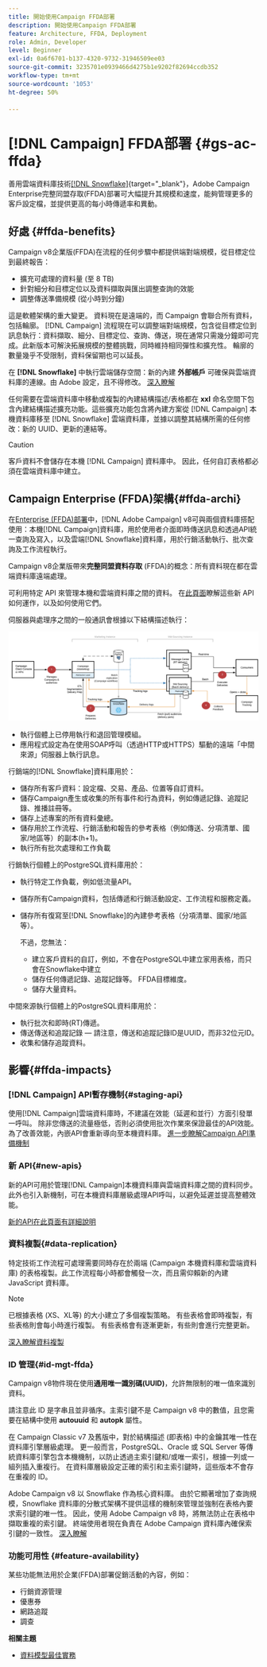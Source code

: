 ```yaml
---
title: 開始使用Campaign FFDA部署
description: 開始使用Campaign FFDA部署
feature: Architecture, FFDA, Deployment
role: Admin, Developer
level: Beginner
exl-id: 0a6f6701-b137-4320-9732-31946509ee03
source-git-commit: 3235701e0939466d4275b1e9202f82694ccdb352
workflow-type: tm+mt
source-wordcount: '1053'
ht-degree: 50%

---
```


# [!DNL Campaign] FFDA部署 {#gs-ac-ffda}

善用雲端資料庫技術[[!DNL Snowflake]](https://www.snowflake.com/){target="_blank"}，Adobe Campaign Enterprise完整同盟存取(FFDA)部署可大幅提升其規模和速度，能夠管理更多的客戶設定檔，並提供更高的每小時傳遞率和異動。

## 好處 {#ffda-benefits}

Campaign v8企業版(FFDA)在流程的任何步驟中都提供端對端規模，從目標定位到最終報告：

* 擴充可處理的資料量 (至 8 TB)
* 針對細分和目標定位以及資料擷取與匯出調整查詢的效能
* 調整傳送準備規模 (從小時到分鐘)

這是軟體架構的重大變更。 資料現在是遠端的，而 Campaign 會聯合所有資料，包括輪廓。 [!DNL Campaign] 流程現在可以調整端對端規模，包含從目標定位到訊息執行：資料擷取、細分、目標定位、查詢、傳送，現在通常只需幾分鐘即可完成。此新版本可解決拓展規模的整體挑戰，同時維持相同彈性和擴充性。 輪廓的數量幾乎不受限制，資料保留期也可以延長。

在 **[!DNL Snowflake]** 中執行雲端儲存空間：新的內建 **外部帳戶** 可確保與雲端資料庫的連線。由 Adobe 設定，且不得修改。 [深入瞭解](../config/external-accounts.md)

任何需要在雲端資料庫中移動或複製的內建結構描述/表格都在 **xxl** 命名空間下包含內建結構描述擴充功能。這些擴充功能包含將內建方案從 [!DNL Campaign] 本機資料庫移至 [!DNL Snowflake] 雲端資料庫，並據以調整其結構所需的任何修改：新的 UUID、更新的連結等。

>[!CAUTION]
>
> 客戶資料不會儲存在本機 [!DNL Campaign] 資料庫中。 因此，任何自訂表格都必須在雲端資料庫中建立。
>

## Campaign Enterprise (FFDA)架構{#ffda-archi}

在[Enterprise (FFDA)部署](../architecture/enterprise-deployment.md)中，[!DNL Adobe Campaign] v8可與兩個資料庫搭配使用：本機[!DNL Campaign]資料庫，用於使用者介面即時傳送訊息和透過API統一查詢及寫入，以及雲端[!DNL Snowflake]資料庫，用於行銷活動執行、批次查詢及工作流程執行。

Campaign v8企業版帶來&#x200B;**完整同盟資料存取** (FFDA)的概念：所有資料現在都在雲端資料庫遠端處理。

可利用特定 API 來管理本機和雲端資料庫之間的資料。 在[此頁面](new-apis.md)瞭解這些新 API 如何運作，以及如何使用它們。

伺服器與處理序之間的一般通訊會根據以下結構描述執行：

![](assets/architecture.png)

* 執行個體上已停用執行和退回管理模組。
* 應用程式設定為在使用SOAP呼叫（透過HTTP或HTTPS）驅動的遠端「中間來源」伺服器上執行訊息。

行銷端的[!DNL Snowflake]資料庫用於：

* 儲存所有客戶資料：設定檔、交易、產品、位置等自訂資料。
* 儲存Campaign產生或收集的所有事件和行為資料，例如傳遞記錄、追蹤記錄、推播註冊等。
* 儲存上述專案的所有資料彙總。
* 儲存用於工作流程、行銷活動和報告的參考表格（例如傳送、分項清單、國家/地區等）的副本(h+1)。
* 執行所有批次處理和工作負載


行銷執行個體上的PostgreSQL資料庫用於：

* 執行特定工作負載，例如低流量API。
* 儲存所有Campaign資料，包括傳遞和行銷活動設定、工作流程和服務定義。
* 儲存所有復寫至[!DNL Snowflake]的內建參考表格（分項清單、國家/地區等）。

  不過，您無法：
   * 建立客戶資料的自訂，例如，不會在PostgreSQL中建立家用表格，而只會在Snowflake中建立
   * 儲存任何傳遞記錄、追蹤記錄等。 FFDA目標維度。
   * 儲存大量資料。


中間來源執行個體上的PostgreSQL資料庫用於：

* 執行批次和即時(RT)傳遞。
* 傳送傳送和追蹤記錄 — 請注意，傳送和追蹤記錄ID是UUID，而非32位元ID。
* 收集和儲存追蹤資料。


## 影響{#ffda-impacts}

### [!DNL Campaign] API暫存機制{#staging-api}

使用[!DNL Campaign]雲端資料庫時，不建議在效能（延遲和並行）方面引發單一呼叫。 除非您傳送的流量極低，否則必須使用批次作業來保證最佳的API效能。 為了改善效能，內嵌API會重新導向至本機資料庫。 [進一步瞭解Campaign API準備機制](staging.md)

### 新 API{#new-apis}

新的API可用於管理[!DNL Campaign]本機資料庫與雲端資料庫之間的資料同步。 此外也引入新機制，可在本機資料庫層級處理API呼叫，以避免延遲並提高整體效能。

[新的API在此頁面有詳細說明](new-apis.md)


### 資料複製{#data-replication}

特定技術工作流程可處理需要同時存在於兩端 (Campaign 本機資料庫和雲端資料庫) 的表格複製。此工作流程每小時都會觸發一次，而且需仰賴新的內建 JavaScript 資料庫。

>[!NOTE]
>
> 已根據表格 (XS、XL等) 的大小建立了多個複製策略。
> 有些表格會即時複製，有些表格則會每小時進行複製。 有些表格會有逐漸更新，有些則會進行完整更新。
>

[深入瞭解資料複製](replication.md)

### ID 管理{#id-mgt-ffda}

Campaign v8物件現在使用&#x200B;**通用唯一識別碼(UUID)**，允許無限制的唯一值來識別資料。

請注意此 ID 是字串且並非循序。主索引鍵不是 Campaign v8 中的數值，且您需要在結構中使用 **autouuid** 和 **autopk** 屬性。

在 Campaign Classic v7 及舊版中，對於結構描述 (即表格) 中的金鑰其唯一性在資料庫引擎層級處理。 更一般而言，PostgreSQL、Oracle 或 SQL Server 等傳統資料庫引擎包含本機機制，以防止透過主索引鍵和/或唯一索引，根據一列或一組列插入重複行。 在資料庫層級設定正確的索引和主索引鍵時，這些版本不會存在重複的 ID。

Adobe Campaign v8 以 Snowflake 作為核心資料庫。 由於它顯著增加了查詢規模，Snowflake 資料庫的分散式架構不提供這樣的機制來管理並強制在表格內要求索引鍵的唯一性。 因此，使用 Adobe Campaign v8 時，將無法防止在表格中擷取重複的索引鍵。 終端使用者現在負責在 Adobe Campaign 資料庫內確保索引鍵的一致性。 [深入瞭解](keys.md)

### 功能可用性 {#feature-availability}

某些功能無法用於企業(FFDA)部署促銷活動的內容，例如：

* 行銷資源管理
* 優惠券
* 網路追蹤
* 調查


**相關主題**

* [資料模型最佳實務](../dev/datamodel-best-practices.md)
